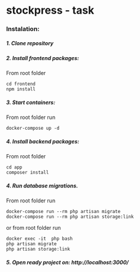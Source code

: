 # stockpress - task

### Instalation:

##### 1. Clone repository

##### 2. Install frontend packages:

From root folder

```
cd frontend
npm install
```

##### 3. Start containers:

From root folder run

```
docker-compose up -d
```

##### 4. Install backend packages:

From root folder

```
cd app
composer install
```

##### 4. Run database migrations.

From root folder run

```
docker-compose run --rm php artisan migrate
docker-compose run --rm php artisan storage:link
```

or from root folder run

```
docker exec -it  php bash
php artisan migrate
php artisan storage:link
```

##### 5. Open ready project on: http://localhost:3000/
